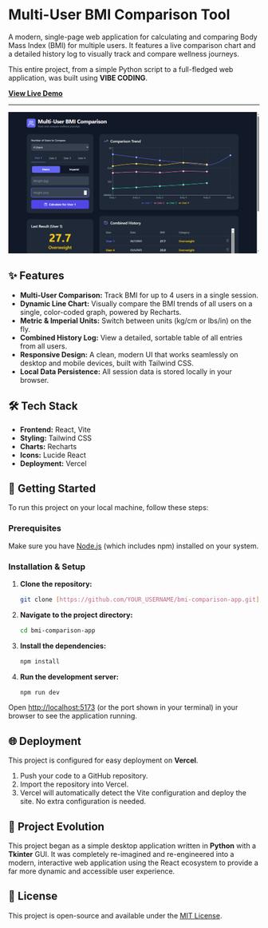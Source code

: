 # Multi-User BMI Comparison Tool

A modern, single-page web application for calculating and comparing Body Mass Index (BMI) for multiple users. It features a live comparison chart and a detailed history log to visually track and compare wellness journeys.

This entire project, from a simple Python script to a full-fledged web application, was built using **VIBE CODING**.

[**View Live Demo**](https://bmi-online.vercel.app/)

---

![Project Screenshot](https://raw.githubusercontent.com/Aditya-Sai-19/BMI_ONLINE/main/project-screenshot.png)


## ✨ Features

* **Multi-User Comparison:** Track BMI for up to 4 users in a single session.
* **Dynamic Line Chart:** Visually compare the BMI trends of all users on a single, color-coded graph, powered by Recharts.
* **Metric & Imperial Units:** Switch between units (kg/cm or lbs/in) on the fly.
* **Combined History Log:** View a detailed, sortable table of all entries from all users.
* **Responsive Design:** A clean, modern UI that works seamlessly on desktop and mobile devices, built with Tailwind CSS.
* **Local Data Persistence:** All session data is stored locally in your browser.

## 🛠️ Tech Stack

* **Frontend:** React, Vite
* **Styling:** Tailwind CSS
* **Charts:** Recharts
* **Icons:** Lucide React
* **Deployment:** Vercel

## 🚀 Getting Started

To run this project on your local machine, follow these steps:

### Prerequisites

Make sure you have [Node.js](https://nodejs.org/) (which includes npm) installed on your system.

### Installation & Setup

1.  **Clone the repository:**
    ```sh
    git clone [https://github.com/YOUR_USERNAME/bmi-comparison-app.git](https://github.com/YOUR_USERNAME/bmi-comparison-app.git)
    ```

2.  **Navigate to the project directory:**
    ```sh
    cd bmi-comparison-app
    ```

3.  **Install the dependencies:**
    ```sh
    npm install
    ```

4.  **Run the development server:**
    ```sh
    npm run dev
    ```

Open [http://localhost:5173](http://localhost:5173) (or the port shown in your terminal) in your browser to see the application running.

## 🌐 Deployment

This project is configured for easy deployment on **Vercel**.

1.  Push your code to a GitHub repository.
2.  Import the repository into Vercel.
3.  Vercel will automatically detect the Vite configuration and deploy the site. No extra configuration is needed.

## 🌱 Project Evolution

This project began as a simple desktop application written in **Python** with a **Tkinter** GUI. It was completely re-imagined and re-engineered into a modern, interactive web application using the React ecosystem to provide a far more dynamic and accessible user experience.

## 📄 License

This project is open-source and available under the [MIT License](LICENSE.md).
